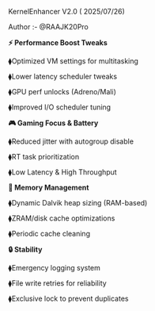 KernelEnhancer V2.0 ( 2025/07/26)

Author :- @RAAJK20Pro

**⚡ Performance Boost Tweaks**

⧫︎Optimized VM settings for multitasking

⧫︎Lower latency scheduler tweaks

⧫︎GPU perf unlocks (Adreno/Mali)

⧫︎Improved I/O scheduler tuning

**🎮 Gaming Focus & Battery**

⧫︎Reduced jitter with autogroup disable

⧫︎RT task prioritization

⧫︎Low Latency & High Throughput

**🧠 Memory Management**

⧫︎Dynamic Dalvik heap sizing (RAM-based)

⧫︎ZRAM/disk cache optimizations

⧫︎Periodic cache cleaning 

**🔒 Stability**

⧫︎Emergency logging system

⧫︎File write retries for reliability

⧫︎Exclusive lock to prevent duplicates  
